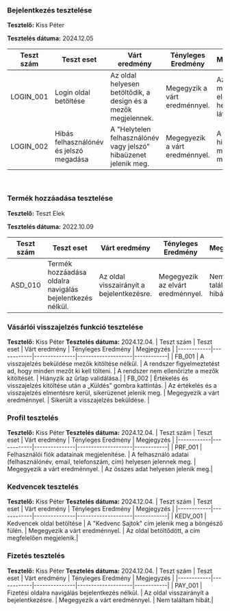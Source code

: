 ### Bejelentkezés tesztelése

**Tesztelő:** Kiss Péter

**Tesztelés dátuma:** 2024.12.05


| Teszt szám | Teszt eset | Várt eredmény | Tényleges Eredmény | Megjegyzés |
|------------|------------|---------------|--------------------|------------|
| LOGIN_001 | Login oldal betöltése | Az oldal helyesen betöltődik, a design és a mezők megjelennek. | Megegyzik a várt eredménnyel. | Az oldal minden elem helyesen látható. |
| LOGIN_002 | Hibás felhasználónév és jelszó megadása | A "Helytelen felhasználónév vagy jelszó" hibaüzenet jelenik meg. | Megegyezik a várt eredménnyel. | A hibaüzenet megfelelően megjelenik. |
&nbsp;

### Termék hozzáadása tesztelése

**Tesztelő:** Teszt Elek

**Tesztelés dátuma:** 2022.10.09


| Teszt szám | Teszt eset | Várt eredmény | Tényleges Eredmény | Megjegyzés |
|------------|------------|---------------|--------------------|------------|
| ASD_010 | Termék hozzáadása oldalra navigálás bejelentkezés nélkül. | Az oldal visszairányít a bejelentkezésre. | Megegyezik az elvárt eredménnyel. | Nem találtam hibát. |


### Vásárlói visszajelzés funkció tesztelése
**Tesztelő:** Kiss Péter
**Tesztelés dátuma:** 2024.12.04.
 | Teszt szám | Teszt eset | Várt eredmény | Tényleges Eredmény | Megjegyzés |
|------------|------------|---------------|--------------------|------------|
| FB_001 | A visszajelzés beküldése mezők kitöltése nélkül. | A rendszer figyelmeztetést ad, hogy minden mezőt ki kell tölteni. | A rendszer nem ellenőrizte a mezők kitöltését. | Hiányzik az űrlap validálása.|
| FB_002 | Értékelés és visszajelzés kitöltése után a „Küldés” gombra kattintás. | Az értékelés és a visszajelzés elmentésre kerül, sikerüzenet jelenik meg. | Megegyezik a várt eredménnyel. | Sikerült a visszajelzés beküldése. |


### Profil tesztelés
**Tesztelő:** Kiss Péter
**Tesztelés dátuma:** 2024.12.04.
 | Teszt szám | Teszt eset | Várt eredmény | Tényleges Eredmény | Megjegyzés |
|------------|------------|---------------|--------------------|------------|
| PRF_001 | Felhasználói fiók adatainak megjelenítése. | A felhasználó adatai (felhasználónév, email, telefonszám, cím) helyesen jelennek meg. | Megegyezik a várt eredménnyel. | Az összes adat helyesen jelenik meg.|


### Kedvencek tesztelés
**Tesztelő:** Kiss Péter
**Tesztelés dátuma:** 2024.12.04.
 | Teszt szám | Teszt eset | Várt eredmény | Tényleges Eredmény | Megjegyzés |
|------------|------------|---------------|--------------------|------------|
| KEDV_001 | Kedvencek oldal betöltése | A "Kedvenc Sajtok" cím jelenik meg a böngésző fülén. | Megegyezik a várt eredménnyel. | Az oldal betöltődött, a cím megfelelően megjelenik.|

### Fizetés tesztelés
**Tesztelő:** Kiss Péter
**Tesztelés dátuma:** 2024.12.04.
 | Teszt szám | Teszt eset | Várt eredmény | Tényleges Eredmény | Megjegyzés |
|------------|------------|---------------|--------------------|------------|
| PAY_001 | Fizetési oldalra navigálás bejelentkezés nélkül. | Az oldal visszairányít a bejelentkezésre. | Megegyezik a várt eredménnyel. | Nem találtam hibát.|
